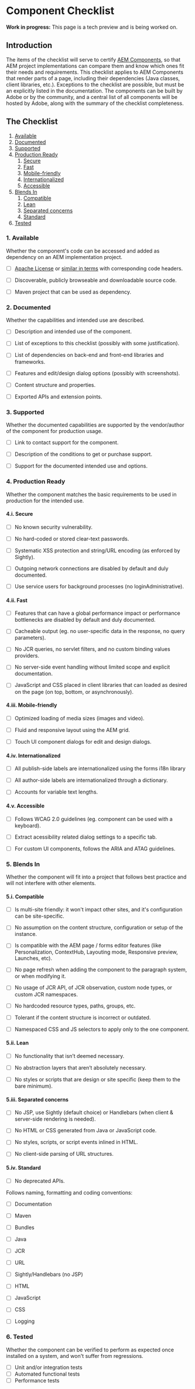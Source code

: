# Component Checklist

**Work in progress:** This page is a tech preview and is being worked on.


## Introduction

The items of the checklist will serve to certify [AEM Components](https://docs.adobe.com/docs/en/aem/6-2/develop/components.html), so that AEM project implementations can compare them and know which ones fit their needs and requirements. This checklist applies to AEM Components that render parts of a page, including their dependencies (Java classes, client libraries, etc.). Exceptions to the checklist are possible, but must be an explicitly listed in the documentation. The components can be built by Adobe or by the community, and a central list of all components will be hosted by Adobe, along with the summary of the checklist completeness.


## The Checklist

1. [Available](#1-available)
2. [Documented](#2-documented)
3. [Supported](#3-supported)
4. [Production Ready](#4-production-ready)
    1. [Secure](#4i-secure)
    2. [Fast](#4ii-fast)
    3. [Mobile-friendly](#4iii-mobile-friendly)
    4. [Internationalized](#4iv-internationalized)
    5. [Accessible](#4v-accessible)
5. [Blends In](#5-blends-in)
    1. [Compatible](#5i-compatible)
    2. [Lean](#5ii-lean)
    3. [Separated concerns](#5iii-separated-concerns)
    4. [Standard](#5iv-standard)
6. [Tested](#6-tested)


### 1. Available

Whether the component's code can be accessed and added as dependency on an AEM implementation project.

- [ ] [Apache License](http://www.apache.org/licenses/LICENSE-2.0) or [similar in terms](http://www.apache.org/legal/resolved.html#category-a) with corresponding code headers.
- [ ] Discoverable, publicly browseable and downloadable source code.
- [ ] Maven project that can be used as dependency.


### 2. Documented

Whether the capabilities and intended use are described.

- [ ] Description and intended use of the component.
- [ ] List of exceptions to this checklist (possibly with some justification).
- [ ] List of dependencies on back-end and front-end libraries and frameworks.
- [ ] Features and edit/design dialog options (possibly with screenshots).
- [ ] Content structure and properties.
- [ ] Exported APIs and extension points.


### 3. Supported

Whether the documented capabilities are supported by the vendor/author of the component for production usage.

- [ ] Link to contact support for the component.
- [ ] Description of the conditions to get or purchase support.
- [ ] Support for the documented intended use and options.


### 4. Production Ready

Whether the component matches the basic requirements to be used in production for the intended use.


#### 4.i. Secure

- [ ] No known security vulnerability.
- [ ] No hard-coded or stored clear-text passwords.
- [ ] Systematic XSS protection and string/URL encoding (as enforced by Sightly).
- [ ] Outgoing network connections are disabled by default and duly documented.
- [ ] Use service users for background processes (no loginAdministrative).


#### 4.ii. Fast

- [ ] Features that can have a global performance impact or performance bottlenecks are disabled by default and duly documented.
- [ ] Cacheable output (eg. no user-specific data in the response, no query parameters).
- [ ] No JCR queries, no servlet filters, and no custom binding values providers.
- [ ] No server-side event handling without limited scope and explicit documentation.
- [ ] JavaScript and CSS placed in client libraries that can loaded as desired on the page (on top, bottom, or asynchronously).


#### 4.iii. Mobile-friendly

- [ ] Optimized loading of media sizes (images and video).
- [ ] Fluid and responsive layout using the AEM grid.
- [ ] Touch UI component dialogs for edit and design dialogs.


#### 4.iv. Internationalized

- [ ] All publish-side labels are internationalized using the forms i18n library
- [ ] All author-side labels are internationalized through a dictionary.
- [ ] Accounts for variable text lengths.


#### 4.v. Accessible

- [ ] Follows WCAG 2.0 guidelines (eg. component can be used with a keyboard).
- [ ] Extract acessibility related dialog settings to a specific tab.
- [ ] For custom UI components, follows the ARIA and ATAG guidelines.


### 5. Blends In

Whether the component will fit into a project that follows best practice and will not interfere with other elements.


#### 5.i. Compatible

- [ ] Is multi-site friendly: it won't impact other sites, and it's configuration can be site-specific.
- [ ] No assumption on the content structure, configuration or setup of the instance.
- [ ] Is compatible with the AEM page / forms editor features (like Personalization, ContextHub, Layouting mode, Responsive preview, Launches, etc).
- [ ] No page refresh when adding the component to the paragraph system, or when modifying it.
- [ ] No usage of JCR API, of JCR observation, custom node types, or custom JCR namespaces.
- [ ] No hardcoded resource types, paths, groups, etc.
- [ ] Tolerant if the content structure is incorrect or outdated.
- [ ] Namespaced CSS and JS selectors to apply only to the one component.


#### 5.ii. Lean

- [ ] No functionality that isn’t deemed necessary.
- [ ] No abstraction layers that aren’t absolutely necessary.
- [ ] No styles or scripts that are design or site specific (keep them to the bare minimum).


#### 5.iii. Separated concerns

- [ ] No JSP, use Sightly (default choice) or Handlebars (when client & server-side rendering is needed).
- [ ] No HTML or CSS generated from Java or JavaScript code.
- [ ] No styles, scripts, or script events inlined in HTML.
- [ ] No client-side parsing of URL structures.


#### 5.iv. Standard

- [ ] No deprecated APIs.

Follows naming, formatting and coding conventions:
- [ ] Documentation
- [ ] Maven
- [ ] Bundles
- [ ] Java
- [ ] JCR
- [ ] URL
- [ ] Sightly/Handlebars (no JSP)
- [ ] HTML
- [ ] JavaScript
- [ ] CSS
- [ ] Logging


### 6. Tested

Whether the component can be verified to perform as expected once installed on a system, and won't suffer from regressions.

- [ ] Unit and/or integration tests
- [ ] Automated functional tests
- [ ] Performance tests